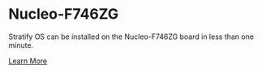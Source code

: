# Nucleo-F746ZG

Stratify OS can be installed on the Nucleo-F746ZG board in less than one minute.

[Learn More](https://stratifylabs.co/hardware/nucleo144/)
